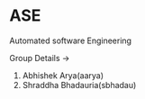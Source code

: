 # ASE
Automated software Engineering

Group Details ->

1. Abhishek Arya(aarya)
2. Shraddha Bhadauria(sbhadau)